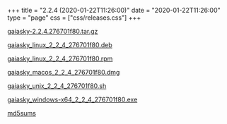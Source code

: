 +++
title = "2.2.4 (2020-01-22T11:26:00)"
date = "2020-01-22T11:26:00"
type = "page"
css = ["css/releases.css"]
+++

<section class="download-links">

<div class="package">

[gaiasky-2.2.4.276701f80.tar.gz](https://gaia.ari.uni-heidelberg.de/gaiasky/releases/2.2.4.276701f80/gaiasky-2.2.4.276701f80.tar.gz)

</div>
<div class="package">

[gaiasky_linux_2_2_4_276701f80.deb](https://gaia.ari.uni-heidelberg.de/gaiasky/releases/2.2.4.276701f80/gaiasky_linux_2_2_4_276701f80.deb)

</div>
<div class="package">

[gaiasky_linux_2_2_4_276701f80.rpm](https://gaia.ari.uni-heidelberg.de/gaiasky/releases/2.2.4.276701f80/gaiasky_linux_2_2_4_276701f80.rpm)

</div>
<div class="package">

[gaiasky_macos_2_2_4_276701f80.dmg](https://gaia.ari.uni-heidelberg.de/gaiasky/releases/2.2.4.276701f80/gaiasky_macos_2_2_4_276701f80.dmg)

</div>
<div class="package">

[gaiasky_unix_2_2_4_276701f80.sh](https://gaia.ari.uni-heidelberg.de/gaiasky/releases/2.2.4.276701f80/gaiasky_unix_2_2_4_276701f80.sh)

</div>
<div class="package">

[gaiasky_windows-x64_2_2_4_276701f80.exe](https://gaia.ari.uni-heidelberg.de/gaiasky/releases/2.2.4.276701f80/gaiasky_windows-x64_2_2_4_276701f80.exe)

</div>
<div class="package">

[md5sums](https://gaia.ari.uni-heidelberg.de/gaiasky/releases/2.2.4.276701f80/md5sums)

</div>


</section>
